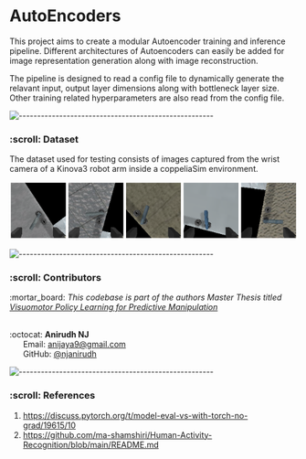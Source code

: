 # AutoEncoders

This project aims to create a modular Autoencoder training and inference pipeline. Different architectures of
Autoencoders can easily be added for image representation generation along with image reconstruction.

The pipeline is designed to read a config file to dynamically generate the relavant input, output layer dimensions along
with bottleneck layer size. Other training related hyperparameters are also read from the config file.

![-----------------------------------------------------](https://raw.githubusercontent.com/andreasbm/readme/master/assets/lines/rainbow.png)
<!-- Dataset -->
<h3 id="Dataset"> :scroll: Dataset</h2>

The dataset used for testing consists of images captured from the wrist camera of a Kinova3 robot arm inside a
coppeliaSim environment. 

![Ani](https://github.com/NJ-2020-thesis/AutoEncoders/blob/main/assets/data_augmentation.png)

![-----------------------------------------------------](https://raw.githubusercontent.com/andreasbm/readme/master/assets/lines/rainbow.png)

<!-- CONTRIBUTORS -->
<h3 id="contributors"> :scroll: Contributors</h2>

<p>
  :mortar_board: <i>This codebase is part of the authors Master Thesis titled <a href=https://www.researchgate.net/project/Visuomotor-Policy-Learning-for-Predictive-Manipulation> Visuomotor Policy Learning for Predictive Manipulation </a> </i> <br> <br>

:octocat: <b>Anirudh NJ</b> <br>
&nbsp;&nbsp;&nbsp;&nbsp;&nbsp; Email: <a>anijaya9@gmail.com</a> <br>
&nbsp;&nbsp;&nbsp;&nbsp;&nbsp; GitHub: <a href="https://github.com/njanirudh">@njanirudh</a> <br>
</p>


![-----------------------------------------------------](https://raw.githubusercontent.com/andreasbm/readme/master/assets/lines/rainbow.png)

<!-- REFERENCES -->
<h3 id="References"> :scroll: References</h2>

1. https://discuss.pytorch.org/t/model-eval-vs-with-torch-no-grad/19615/10
2. https://github.com/ma-shamshiri/Human-Activity-Recognition/blob/main/README.md
